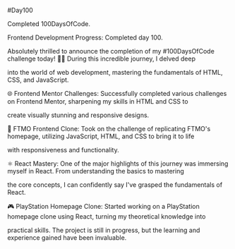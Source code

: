 #Day100

Completed 100DaysOfCode.

Frontend Development Progress: Completed day 100.

Absolutely thrilled to announce the completion of my #100DaysOfCode challenge today! 🚀💯 During this incredible journey, I delved deep 

into the world of web development, mastering the fundamentals of HTML, CSS, and JavaScript.

🌐 Frontend Mentor Challenges: Successfully completed various challenges on Frontend Mentor, sharpening my skills in HTML and CSS to 

create visually stunning and responsive designs.

🚀 FTMO Frontend Clone: Took on the challenge of replicating FTMO's homepage, utilizing JavaScript, HTML, and CSS to bring it to life 

with responsiveness and functionality.

⚛️ React Mastery: One of the major highlights of this journey was immersing myself in React. From understanding the basics to mastering 

the core concepts, I can confidently say I've grasped the fundamentals of React.

🎮 PlayStation Homepage Clone: Started working on a PlayStation homepage clone using React, turning my theoretical knowledge into 

practical skills. The project is still in progress, but the learning and experience gained have been invaluable.